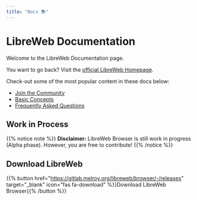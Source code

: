 ```yaml
---
title: "Docs 📚"
---
```


# LibreWeb Documentation

Welcome to the LibreWeb Documentation page.

You want to go back? Visit the [official LibreWeb Homepage](https://libreweb.org).

Check-out some of the most popular content in these docs below:

* [Join the Community](community)
* [Basic Concepts](concepts)
* [Frequently Asked Questions](faq)


## Work in Process

{{% notice note %}}
**Disclaimer:** LibreWeb Browser is still work in progress (Alpha phase). However, you are free to contribute!
{{% /notice %}}

## Download LibreWeb

{{% button href="https://gitlab.melroy.org/libreweb/browser/-/releases" target="_blank" icon="fas fa-download" %}}Download LibreWeb Browser{{% /button %}}
